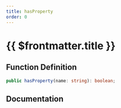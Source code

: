 ```yaml
---
title: hasProperty
order: 0
---
```


# {{ $frontmatter.title }}

## Function Definition

```ts
public hasProperty(name: string): boolean;
```

## Documentation

<!--@include: ./parts/hasProperty.md-->
